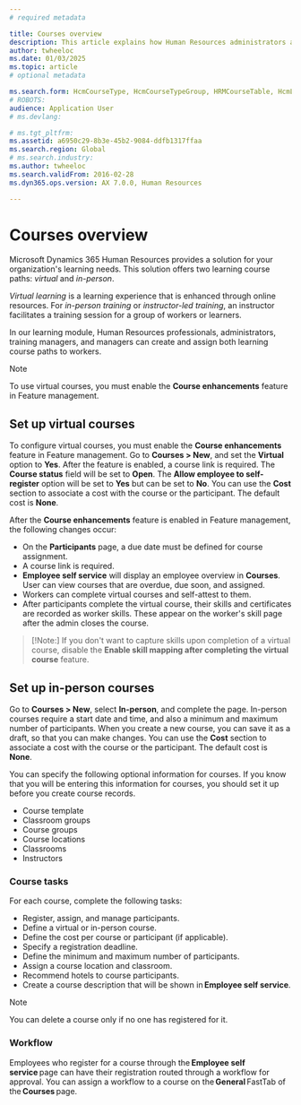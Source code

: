 ```yaml
---
# required metadata

title: Courses overview
description: This article explains how Human Resources administrators and managers can use the courses features to maintain information about courses that are available to workers.
author: twheeloc
ms.date: 01/03/2025
ms.topic: article
# optional metadata

ms.search.form: HcmCourseType, HcmCourseTypeGroup, HRMCourseTable, HcmLearningWorkspace
# ROBOTS: 
audience: Application User
# ms.devlang: 

# ms.tgt_pltfrm: 
ms.assetid: a6950c29-8b3e-45b2-9084-ddfb1317ffaa
ms.search.region: Global
# ms.search.industry: 
ms.author: twheeloc
ms.search.validFrom: 2016-02-28
ms.dyn365.ops.version: AX 7.0.0, Human Resources

---
```


# Courses overview

Microsoft Dynamics 365 Human Resources provides a solution for your organization's learning needs. This solution offers two learning course paths: *virtual* and *in-person*.

*Virtual learning* is a learning experience that is enhanced through online resources. For *in-person training* or *instructor-led training*, an instructor facilitates a training session for a group of workers or learners.

In our learning module, Human Resources professionals, administrators, training managers, and managers can create and assign both learning course paths to workers.

> [!NOTE]
> To use virtual courses, you must enable the **Course enhancements** feature in Feature management.

## Set up virtual courses

To configure virtual courses, you must enable the **Course enhancements** feature in Feature management. Go to **Courses \> New**, and set the **Virtual** option to **Yes**. After the feature is enabled, a course link is required. The **Course status** field will be set to **Open**. The **Allow employee to self-register** option will be set to **Yes** but can be set to **No**. You can use the **Cost** section to associate a cost with the course or the participant. The default cost is **None**.

After the **Course enhancements** feature is enabled in Feature management, the following changes occur:

- On the **Participants** page, a due date must be defined for course assignment.
- A course link is required.
- **Employee self service** will display an employee overview in **Courses**. User can view courses that are overdue, due soon, and assigned.
- Workers can complete virtual courses and self-attest to them.
- After participants complete the virtual course, their skills and certificates are recorded as worker skills. These appear on the worker's skill page after the admin closes the course.
>[!Note:]
> If you don't want to capture skills upon completion of a virtual course, disable the **Enable skill mapping after completing the virtual course** feature.


## Set up in-person courses

Go to **Courses \> New**, select **In-person**, and complete the page. In-person courses require a start date and time, and also a minimum and maximum number of participants. When you create a new course, you can save it as a draft, so that you can make changes. You can use the **Cost** section to associate a cost with the course or the participant. The default cost is **None**.

You can specify the following optional information for courses. If you know that you will be entering this information for courses, you should set it up before you create course records.

- Course template
- Classroom groups
- Course groups
- Course locations
- Classrooms
- Instructors

### Course tasks

For each course, complete the following tasks:

- Register, assign, and manage participants.
- Define a virtual or in-person course.
- Define the cost per course or participant (if applicable).
- Specify a registration deadline.
- Define the minimum and maximum number of participants.
- Assign a course location and classroom.
- Recommend hotels to course participants.
- Create a course description that will be shown in **Employee self service**.

> [!NOTE]
> You can delete a course only if no one has registered for it.

### Workflow

Employees who register for a course through the **Employee self service** page can have their registration routed through a workflow for approval. You can assign a 
workflow to a course on the **General** FastTab of the **Courses** page.
